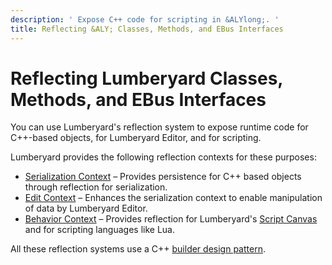 ```yaml
---
description: ' Expose C++ code for scripting in &ALYlong;. '
title: Reflecting &ALY; Classes, Methods, and EBus Interfaces
---
```

# Reflecting Lumberyard Classes, Methods, and EBus Interfaces<a name="component-entity-system-reflection-intro"></a>

You can use Lumberyard's reflection system to expose runtime code for C\+\+\-based objects, for Lumberyard Editor, and for scripting\.

Lumberyard provides the following reflection contexts for these purposes:
+ [Serialization Context](component-entity-system-reflection-serialization-context.md) – Provides persistence for C\+\+ based objects through reflection for serialization\.
+ [Edit Context](component-entity-system-reflection-edit-context.md) – Enhances the serialization context to enable manipulation of data by Lumberyard Editor\.
+ [Behavior Context](component-entity-system-reflection-behavior-context.md) – Provides reflection for Lumberyard's [Script Canvas](script-canvas-intro.md) and for scripting languages like Lua\.

All these reflection systems use a C\+\+ [builder design pattern](https://en.wikipedia.org/wiki/Builder_pattern)\.